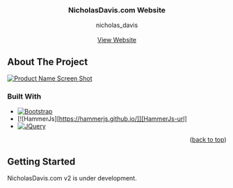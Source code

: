 

<!-- PROJECT LOGO -->
<br />
<div align="center">

<h3 align="center">NicholasDavis.com Website</h3>

  <p align="center">
    nicholas_davis
    <br />
    <br />
    <a href="https://nicholasdavis.com">View Website</a>
  </p>
</div>


<!-- ABOUT THE PROJECT -->
## About The Project

[![Product Name Screen Shot][product-screenshot]](https://nicholasdavis.com)


### Built With

* [![Bootstrap][Bootstrap.com]][Bootstrap-url]
* [![HammerJs][https://hammerjs.github.io/]][HammerJs-url]
* [![JQuery][JQuery.com]][JQuery-url]

<p align="right">(<a href="#readme-top">back to top</a>)</p>



<!-- GETTING STARTED -->
## Getting Started

NicholasDavis.com v2 is under development.



<!-- MARKDOWN LINKS & IMAGES -->
<!-- https://www.markdownguide.org/basic-syntax/#reference-style-links -->
[product-screenshot]: design/mockup.png.png
[Bootstrap.com]: https://img.shields.io/badge/Bootstrap-563D7C?style=for-the-badge&logo=bootstrap&logoColor=white
[Bootstrap-url]: https://getbootstrap.com
[HammerJs-url]: https://hammerjs.github.io/
[JQuery.com]: https://img.shields.io/badge/jQuery-0769AD?style=for-the-badge&logo=jquery&logoColor=white
[JQuery-url]: https://jquery.com 